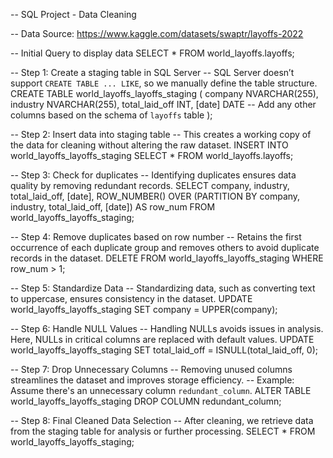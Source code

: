 -- SQL Project - Data Cleaning

-- Data Source: https://www.kaggle.com/datasets/swaptr/layoffs-2022

-- Initial Query to display data
SELECT * 
FROM world_layoffs.layoffs;

-- Step 1: Create a staging table in SQL Server
-- SQL Server doesn’t support `CREATE TABLE ... LIKE`, so we manually define the table structure.
CREATE TABLE world_layoffs_layoffs_staging (
    company NVARCHAR(255),
    industry NVARCHAR(255),
    total_laid_off INT,
    [date] DATE
    -- Add any other columns based on the schema of `layoffs` table
);

-- Step 2: Insert data into staging table
-- This creates a working copy of the data for cleaning without altering the raw dataset.
INSERT INTO world_layoffs_layoffs_staging
SELECT * FROM world_layoffs.layoffs;

-- Step 3: Check for duplicates
-- Identifying duplicates ensures data quality by removing redundant records.
SELECT company, industry, total_laid_off, [date],
       ROW_NUMBER() OVER (PARTITION BY company, industry, total_laid_off, [date]) AS row_num
FROM world_layoffs_layoffs_staging;

-- Step 4: Remove duplicates based on row number
-- Retains the first occurrence of each duplicate group and removes others to avoid duplicate records in the dataset.
DELETE FROM world_layoffs_layoffs_staging
WHERE row_num > 1;

-- Step 5: Standardize Data
-- Standardizing data, such as converting text to uppercase, ensures consistency in the dataset.
UPDATE world_layoffs_layoffs_staging
SET company = UPPER(company);

-- Step 6: Handle NULL Values
-- Handling NULLs avoids issues in analysis. Here, NULLs in critical columns are replaced with default values.
UPDATE world_layoffs_layoffs_staging
SET total_laid_off = ISNULL(total_laid_off, 0);

-- Step 7: Drop Unnecessary Columns
-- Removing unused columns streamlines the dataset and improves storage efficiency.
-- Example: Assume there's an unnecessary column `redundant_column`.
ALTER TABLE world_layoffs_layoffs_staging
DROP COLUMN redundant_column;

-- Step 8: Final Cleaned Data Selection
-- After cleaning, we retrieve data from the staging table for analysis or further processing.
SELECT *
FROM world_layoffs_layoffs_staging;
